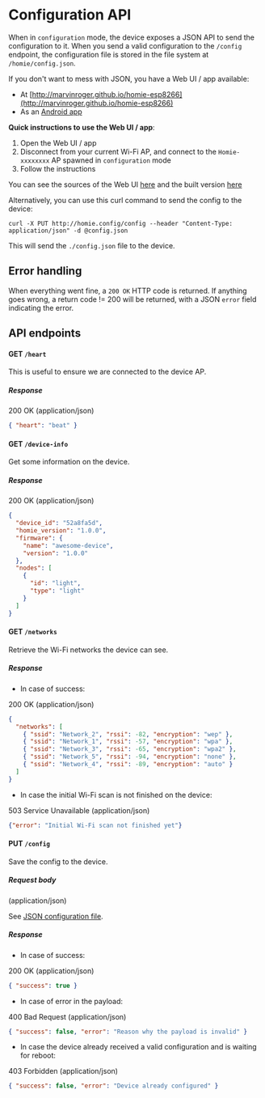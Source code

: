# Configuration API

When in `configuration` mode, the device exposes a JSON API to send the configuration to it. When you send a valid configuration to the `/config` endpoint, the configuration file is stored in the file system at `/homie/config.json`.

If you don't want to mess with JSON, you have a Web UI / app available:
* At [http://marvinroger.github.io/homie-esp8266](http://marvinroger.github.io/homie-esp8266)
* As an [Android app](https://build.phonegap.com/apps/1906578/share)

**Quick instructions to use the Web UI / app**:

1. Open the Web UI / app
2. Disconnect from your current Wi-Fi AP, and connect to the `Homie-xxxxxxxx` AP spawned in `configuration` mode
3. Follow the instructions

You can see the sources of the Web UI [here](https://github.com/marvinroger/homie-esp8266/tree/configurator) and the built version [here](https://github.com/marvinroger/homie-esp8266/tree/gh-pages)

Alternatively, you can use this curl command to send the config to the device:

```
curl -X PUT http://homie.config/config --header "Content-Type: application/json" -d @config.json
```

This will send the `./config.json` file to the device.

## Error handling

When everything went fine, a `200 OK` HTTP code is returned.
If anything goes wrong, a return code != 200 will be returned, with a JSON `error` field indicating the error.

## API endpoints

#### GET `/heart`

This is useful to ensure we are connected to the device AP.

##### Response

200 OK (application/json)

```json
{ "heart": "beat" }
```

#### GET `/device-info`

Get some information on the device.

##### Response

200 OK (application/json)

```json
{
  "device_id": "52a8fa5d",
  "homie_version": "1.0.0",
  "firmware": {
    "name": "awesome-device",
    "version": "1.0.0"
  },
  "nodes": [
    {
      "id": "light",
      "type": "light"
    }
  ]
}
```

#### GET `/networks`

Retrieve the Wi-Fi networks the device can see.

##### Response

* In case of success:

200 OK (application/json)

```json
{
  "networks": [
    { "ssid": "Network_2", "rssi": -82, "encryption": "wep" },
    { "ssid": "Network_1", "rssi": -57, "encryption": "wpa" },
    { "ssid": "Network_3", "rssi": -65, "encryption": "wpa2" },
    { "ssid": "Network_5", "rssi": -94, "encryption": "none" },
    { "ssid": "Network_4", "rssi": -89, "encryption": "auto" }
  ]
}
```

* In case the initial Wi-Fi scan is not finished on the device:

503 Service Unavailable (application/json)

```json
{"error": "Initial Wi-Fi scan not finished yet"}
```

#### PUT `/config`

Save the config to the device.

##### Request body

(application/json)

See [JSON configuration file](5.-JSON-configuration-file.md).

##### Response

* In case of success:

200 OK (application/json)

```json
{ "success": true }
```

* In case of error in the payload:

400 Bad Request (application/json)

```json
{ "success": false, "error": "Reason why the payload is invalid" }
```

* In case the device already received a valid configuration and is waiting for reboot:

403 Forbidden (application/json)

```json
{ "success": false, "error": "Device already configured" }
```
